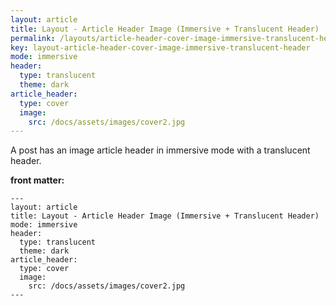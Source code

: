 ```yaml
---
layout: article
title: Layout - Article Header Image (Immersive + Translucent Header)
permalink: /layouts/article-header-cover-image-immersive-translucent-header.html
key: layout-article-header-cover-image-immersive-translucent-header
mode: immersive
header:
  type: translucent
  theme: dark
article_header:
  type: cover
  image:
    src: /docs/assets/images/cover2.jpg
---
```


A post has an image article header in immersive mode with a translucent header.

<!--more-->

**front matter:**

    ---
    layout: article
    title: Layout - Article Header Image (Immersive + Translucent Header)
    mode: immersive
    header:
      type: translucent
      theme: dark
    article_header:
      type: cover
      image:
        src: /docs/assets/images/cover2.jpg
    ---